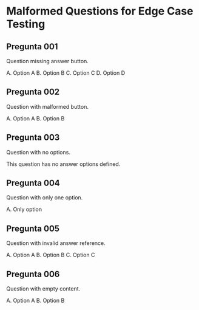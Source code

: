 # Malformed Questions for Edge Case Testing

## Pregunta 001

Question missing answer button.

A. Option A
B. Option B
C. Option C
D. Option D

## Pregunta 002

Question with malformed button.

A. Option A
B. Option B

<as-button message="A">

## Pregunta 003

Question with no options.

This question has no answer options defined.

<as-button label="Test" message="A"></as-button>

## Pregunta 004

Question with only one option.

A. Only option

<as-button label="Test" message="A"></as-button>

## Pregunta 005

Question with invalid answer reference.

A. Option A
B. Option B
C. Option C

<as-button label="Test" message="Z"></as-button>

## Pregunta 006

Question with empty content.

A. Option A
B. Option B

<as-button label="Test" message="A"></as-button>